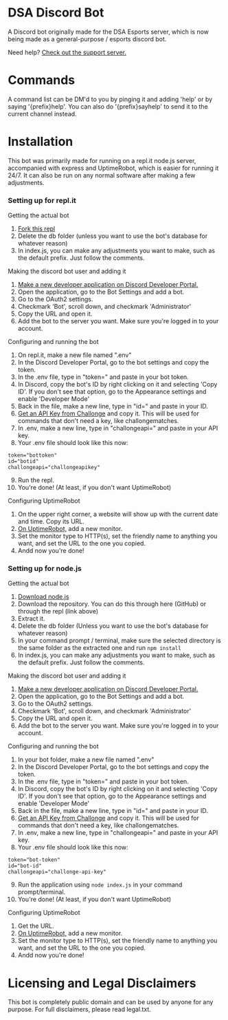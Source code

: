 # DSA Discord Bot
A Discord bot originally made for the DSA Esports server, which is now being made as a general-purpose / esports discord bot.

Need help? [Check out the support server.](https://discord.gg/N5HnVrA)

# Commands
A command list can be DM'd to you by pinging it and adding 'help' or by saying '{prefix}help'. You can also do '{prefix}sayhelp' to send it to the current channel instead.

# Installation
This bot was primarily made for running on a repl.it node.js server, accompanied with express and UptimeRobot, which is easier for running it 24/7. It can also be run on any normal software after making a few adjustments.

### Setting up for repl.it

Getting the actual bot
1. [Fork this repl](https://repl.it/@TylerFlowers/DSA-Disc-Bot)
2. Delete the db folder (unless you want to use the bot's database for whatever reason)
3. In index.js, you can make any adjustments you want to make, such as the default prefix. Just follow the comments.

Making the discord bot user and adding it
1. [Make a new developer application on Discord Developer Portal.](https://discordapp.com/developers/applications)
2. Open the application, go to the Bot Settings and add a bot.
3. Go to the OAuth2 settings.
4. Checkmark 'Bot', scroll down, and checkmark 'Administrator'
5. Copy the URL and open it.
6. Add the bot to the server you want. Make sure you're logged in to your account.

Configuring and running the bot
1. On repl.it, make a new file named ".env"
2. In the Discord Developer Portal, go to the bot settings and copy the token.
3. In the .env file, type in "token=" and paste in your bot token.
4. In Discord, copy the bot's ID by right clicking on it and selecting 'Copy ID'. If you don't see that option, go to the Appearance settings and enable 'Developer Mode'
5. Back in the file, make a new line, type in "id=" and paste in your ID.
6. [Get an API Key from Challonge](https://challonge.com/settings/developer) and copy it. This will be used for commands that don't need a key, like challongematches.
7. In .env, make a new line, type in "challongeapi=" and paste in your API key.
8. Your .env file should look like this now:
```
token="bottoken"
id="botid"
challongeapi="challongeapikey"
```
9. Run the repl.
10. You're done! (At least, if you don't want UptimeRobot)

Configuring UptimeRobot
1. On the upper right corner, a website will show up with the current date and time. Copy its URL.
2. [On UptimeRobot,](https://uptimerobot.com/dashboard) add a new monitor.
3. Set the monitor type to HTTP(s), set the friendly name to anything you want, and set the URL to the one you copied.
4. Andd now you're done!

### Setting up for node.js
Getting the actual bot
1. [Download node.js](https://nodejs.org/en/)
2. Download the repository. You can do this through here (GitHub) or through the repl (link above)
3. Extract it.
4. Delete the db folder (Unless you want to use the bot's database for whatever reason)
5. In your command prompt / terminal, make sure the selected directory is the same folder as the extracted one and run `npm install`
6. In index.js, you can make any adjustments you want to make, such as the default prefix. Just follow the comments.

Making the discord bot user and adding it
1. [Make a new developer application on Discord Developer Portal.](https://discordapp.com/developers/applications)
2. Open the application, go to the Bot Settings and add a bot.
3. Go to the OAuth2 settings.
4. Checkmark 'Bot', scroll down, and checkmark 'Administrator'
5. Copy the URL and open it.
6. Add the bot to the server you want. Make sure you're logged in to your account.

Configuring and running the bot
1. In your bot folder, make a new file named ".env"
2. In the Discord Developer Portal, go to the bot settings and copy the token.
3. In the .env file, type in "token=" and paste in your bot token.
4. In Discord, copy the bot's ID by right clicking on it and selecting 'Copy ID'. If you don't see that option, go to the Appearance settings and enable 'Developer Mode'
5. Back in the file, make a new line, type in "id=" and paste in your ID.
6. [Get an API Key from Challonge](https://challonge.com/settings/developer) and copy it. This will be used for commands that don't need a key, like challongematches.
7. In .env, make a new line, type in "challongeapi=" and paste in your API key.
8. Your .env file should look like this now:
```
token="bot-token"
id="bot-id"
challongeapi="challonge-api-key"
```
9. Run the application using `node index.js` in your command prompt/terminal.
10. You're done! (At least, if you don't want UptimeRobot)

Configuring UptimeRobot
1. Get the URL.
2. [On UptimeRobot,](https://uptimerobot.com/dashboard) add a new monitor.
3. Set the monitor type to HTTP(s), set the friendly name to anything you want, and set the URL to the one you copied.
4. Andd now you're done!

# Licensing and Legal Disclaimers
This bot is completely public domain and can be used by anyone for any purpose. For full disclaimers, please read legal.txt.

